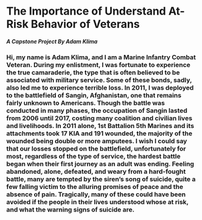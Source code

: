 # The Importance of Understand At-Risk Behavior of Veterans
#####  A Capstone Project By Adam Klima


### Hi, my name is Adam Klima, and I am a Marine Infantry Combat Veteran. During my enlistment, I was fortunate to experience the true camaraderie, the type that is often believed to be associated with military service.  Some of these bonds, sadly, also led me to experience terrible loss.  In 2011, I was deployed to the battlefield of Sangin, Afghanistan, one that remains fairly unknown to Americans. Though the battle was conducted in many phases, the occupation of Sangin lasted from 2006 until 2017, costing many coalition and civilian lives and livelihoods.  In 2011 alone, 1st Battalion 5th Marines and its attachments took 17 KIA and 191 wounded, the majority of the wounded being double or more amputees.  I wish I could say that our losses stopped on the battlefield, unfortunately for most, regardless of the type of service, the hardest battle began when their first journey as an adult was ending. Feeling abandoned, alone, defeated, and weary from a hard-fought battle, many are tempted by the siren’s song of suicide, quite a few falling victim to the alluring promises of peace and the absence of pain. Tragically, many of these could have been avoided if the people in their lives understood whose at risk, and what the warning signs of suicide are. 